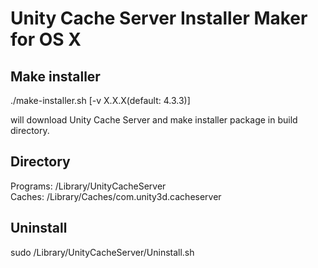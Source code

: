 Unity Cache Server Installer Maker for OS X
==============================

## Make installer 

./make-installer.sh [-v X.X.X(default: 4.3.3)]

will download Unity Cache Server and make installer package in build directory.

## Directory

Programs: /Library/UnityCacheServer  
Caches: /Library/Caches/com.unity3d.cacheserver

## Uninstall

sudo /Library/UnityCacheServer/Uninstall.sh
